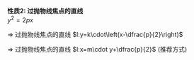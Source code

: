 **性质2: 过抛物线焦点的直线**  
$y^2=2px$  
  
$\Rightarrow$ 过抛物线焦点的直线 $l:y=k\cdot\left(x-\dfrac{p}{2}\right)$  
  
$\Rightarrow$ 过抛物线焦点的直线 $l:x=m\cdot y+\dfrac{p}{2}$ (推荐方式)  
